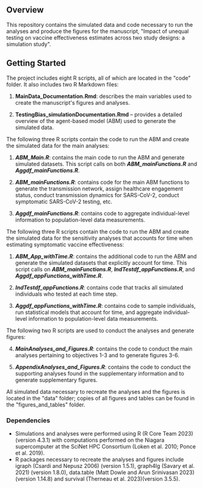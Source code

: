 ## Overview

This repository contains the simulated data and code necessary to run the analyses and produce the figures for the manuscript, "Impact of unequal testing on vaccine effectiveness estimates across two study designs: a simulation study".

## Getting Started
The project includes eight R scripts, all of which are located in the "code" folder. It also includes two R Markdown files:

1. **MainData_Documentation.Rmd**: describes the main variables used to create the manuscript's figures and analyses.

2. **TestingBias_simulationDocumentation.Rmd** – provides a detailed overview of the agent-based model (ABM) used to generate the simulated data.

The following three R scripts contain the code to run the ABM and create the simulated data for the main analyses:

1. ***ABM_Main.R***: contains the main code to run the ABM and generate simulated datasets. This script calls on both ***ABM_mainFunctions.R*** and  ***Aggdf_mainFunctions.R***. 

2. ***ABM_mainFunctions.R***: contains code for the main ABM functions to generate the transmission network, assign healthcare engagement status, conduct transmission dynamics for SARS-CoV-2, conduct symptomatic SARS-CoV-2 testing, etc. 

3. ***Aggdf_mainFunctions.R***: contains code to aggregate individual-level information to  population-level data measurements.

The following three R scripts contain the code to run the ABM and create the simulated data for the sensitivity analyses that accounts for time when estimating symptomatic vaccine effectiveness:

1. ***ABM_App_withTime.R***: contains the additional code to run the ABM and generate the simulated datasets that explicitly account for time. This script calls on ***ABM_mainFunctions.R***, ***IndTestdf_appFunctions.R***, and  ***Aggdf_appFunctions_withTime.R***. 

2. ***IndTestdf_appFunctions.R***: contains code that tracks all simulated individuals who tested at each time step. 

3. ***Aggdf_appFunctions_withTime.R***: contains code to sample individuals, run statistical models that account for time, and aggregate individual-level information to population-level data measurements.  

The following two R scripts are used to conduct the analyses and generate figures:

4. ***MainAnalyses_and_Figures.R***: contains the code to conduct the main analyses pertaining to objectives 1-3 and to generate figures 3-6.

5. ***AppendixAnalyses_and_Figures.R***: contains the code to conduct the supporting analyses found in the supplementary information and to generate supplementary figures.

All simulated data necessary to recreate the analyses and the figures is located in the "data" folder; copies of all figures and tables can be found in the "figures_and_tables" folder.

### Dependencies

* Simulations and analyses were performed using R (R Core Team 2023) (version 4.3.1) with computations performed on the Niagara supercomputer at the SciNet HPC Consortium (Loken et al. 2010; Ponce et al. 2019).
* R packages necessary to recreate the analyses and figures include igraph (Csardi and Nepusz 2006) (version 1.5.1), graph4lg (Savary et al. 2021) (version 1.8.0), data.table (Matt Dowle and Arun Srinivasan 2023) (version 1.14.8) and survival (Therneau et al. 2023)(version 3.5.5).



